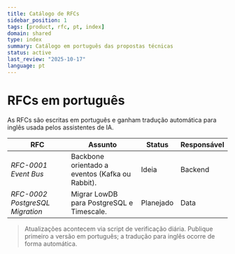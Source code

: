 ```yaml
---
title: Catálogo de RFCs
sidebar_position: 1
tags: [product, rfc, pt, index]
domain: shared
type: index
summary: Catálogo em português das propostas técnicas
status: active
last_review: "2025-10-17"
language: pt
---
```


# RFCs em português

As RFCs são escritas em português e ganham tradução automática para inglês usada pelos assistentes de IA.

| RFC | Assunto | Status | Responsável |
|-----|---------|--------|-------------|
| _RFC-0001 Event Bus_ | Backbone orientado a eventos (Kafka ou Rabbit). | Ideia | Backend |
| _RFC-0002 PostgreSQL Migration_ | Migrar LowDB para PostgreSQL e Timescale. | Planejado | Data |

> Atualizações acontecem via script de verificação diária. Publique primeiro a versão em português; a tradução para inglês ocorre de forma automática.
